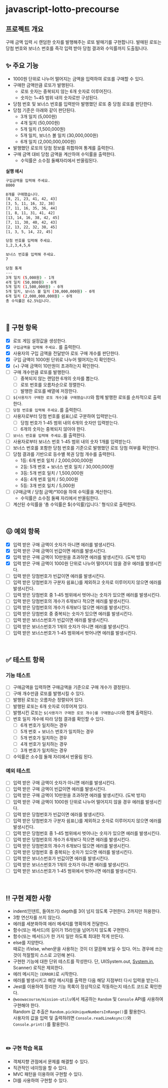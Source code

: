 # javascript-lotto-precourse

## 프로젝트 개요

구매 금액 입력 시 랜덤한 숫자를 발행해주는 로또 발매기를 구현합니다.
발매된 로또는 당첨 번호와 보너스 번호를 즉각 입력 받아 당첨 결과와 수익률까지 도출됩니다.

## ✨ 주요 기능

- 1000원 단위로 나누어 떨어지는 금액을 입력하여 로또를 구매할 수 있다.
- 구매한 금액만큼 로또가 발행된다.
  - 로또 숫자는 중복되지 않는 6개 숫자로 이루어진다.
  - 숫자는 1~45 범위 내의 숫자로만 구성된다.
- 당첨 번호 및 보너스 번호를 입력받아 발행했던 로또 중 당첨 로또를 판단한다.
- 당첨 기준은 아래와 같이 판단된다.
  - 3개 일치 (5,000원)
  - 4개 일치 (50,000원)
  - 5개 일치 (1,500,000원)
  - 5개 일치, 보너스 볼 일치 (30,000,000원)
  - 6개 일치 (2,000,000,000원)
- 발행했던 로또의 당첨 정보를 취합하여 통계를 출력한다.
- 구매 금액 대비 당첨 금액을 계산하여 수익률을 출력한다.
  - 수익률은 소수점 둘째자리에서 반올림된다.

**실행 에시**

```bash
구입금액을 입력해 주세요.
8000

8개를 구매했습니다.
[8, 21, 23, 41, 42, 43]
[3, 5, 11, 16, 32, 38]
[7, 11, 16, 35, 36, 44]
[1, 8, 11, 31, 41, 42]
[13, 14, 16, 38, 42, 45]
[7, 11, 30, 40, 42, 43]
[2, 13, 22, 32, 38, 45]
[1, 3, 5, 14, 22, 45]

당첨 번호를 입력해 주세요.
1,2,3,4,5,6

보너스 번호를 입력해 주세요.
7

당첨 통계
---
3개 일치 (5,000원) - 1개
4개 일치 (50,000원) - 0개
5개 일치 (1,500,000원) - 0개
5개 일치, 보너스 볼 일치 (30,000,000원) - 0개
6개 일치 (2,000,000,000원) - 0개
총 수익률은 62.5%입니다.
```

<br/>

## 🧐 구현 항목

- [x] 로또 게임 설정값을 생성한다.
- [x] `구입금액을 입력해 주세요.` 를 출력한다.
- [x] 사용자의 구입 금액을 전달받아 로또 구매 개수를 판단한다.
- [x] 구입 금액이 1000원 단위로 나누어 떨어지는지 확인한다.
- [x] (+) 구매 금액이 10만원이 초과하는지 확인한다.
- [ ] 구매 개수만큼 로또를 발행한다.
  - [ ] 중복되지 않는 랜덤한 6개의 숫자를 뽑는다.
  - [ ] 로또 번호를 오름차순으로 정렬한다.
  - [ ] 발행한 로또를 배열에 저장한다.
- [ ] `${사용자가 구매한 로또 개수}를 구매했습니다`와 함께 발행한 로또를 순차적으로 출력한다.
- [ ] `당첨 번호를 입력해 주세요.`를 출력한다.
- [ ] 사용자로부터 당첨 번호를 쉼표(,)로 구분하여 입력받는다.
  - [ ] 당첨 번호가 1-45 범위 내의 6개의 숫자만 입력받는다.
  - [ ] 6개의 숫자는 중복되지 않아야 한다.
- [ ] `보너스 번호를 입력해 주세요.`를 출력한다.
- [ ] 사용자로부터 보너스 번호 1-45 범위 내의 숫자 1개를 입력받는다.
- [ ] 보너스 번호를 포함한 당첨 번호를 기준으로 발행했던 로또 당첨 여부를 확인한다.
- [ ] 당첨 결과를 기반으로 등수별 복권 당첨 개수를 출력한다.
  - 1등: 6개 번호 일치 / 2,000,000,000원
  - 2등: 5개 번호 + 보너스 번호 일치 / 30,000,000원
  - 3등: 5개 번호 일치 / 1,500,000원
  - 4등: 4개 번호 일치 / 50,000원
  - 5등: 3개 번호 일치 / 5,000원
- [ ] (구매금액 / 당첨 금액)\*100을 하여 수익률을 계산한다.
  - 수익률은 소수점 둘째 자리에서 반올림한다.
- [ ] 계산된 수익률을 ‘총 수익률은 ${수익률}입니다.’ 형식으로 출력한다.

<br/>

## 😖 예외 항목

- [x] 입력 받은 구매 금액이 숫자가 아니면 에러를 발생시킨다.
- [x] 입력 받은 구매 금액이 빈값이면 에러를 발생시킨다.
- [x] 입력 받은 구매 금액이 10만원을 초과하면 에러를 발생시킨다. (도박 방지)
- [x] 입력 받은 구매 금액이 1000원 단위로 나누어 떨어지지 않을 경우 에러를 발생시킨다.
- [ ] 입력 받은 당첨번호가 빈값이면 에러를 발생시킨다.
- [ ] 입력 받은 당첨번호가 구분자 쉼표(,)를 제외하고 숫자로 이루어지지 않으면 에러를 발생시킨다.
- [ ] 입력 받은 당첨번호 중 1-45 범위에서 벗어나는 숫자가 있으면 에러를 발생시킨다.
- [ ] 입력 받은 당첨번호의 개수가 6개보다 적으면 에러를 발생시킨다.
- [ ] 입력 받은 당첨번호의 개수가 6개보다 많으면 에러를 발생시킨다.
- [ ] 입력 받은 당첨번호 중 중복되는 숫자가 있으면 에러를 발생시킨다.
- [ ] 입력 받은 보너스번호가 빈값이면 에러를 발생시킨다.
- [ ] 입력 받은 보너스번호가 1개의 숫자가 아니면 에러를 발생시킨다.
- [ ] 입력 받은 보너스번호가 1-45 범위에서 벗어나면 에러를 발생시킨다.

<br/>

## ✅ 테스트 항목

### 기능 테스트

- [ ] 구매금액을 입력하면 구매금액을 기준으로 구매 개수가 결정된다.
- [ ] 구매 개수만큼 로또를 발행시킬 수 있다.
- [ ] 발행된 로또는 오름차순 정렬되어 있다.
- [ ] 발행된 로또는 6개 숫자로 이루어져 있다.
- [ ] 발행시킨 로또는 `${사용자가 구매한 로또 개수}를 구매했습니다`와 함께 출력된다.
- [ ] 번호 일치 개수에 따라 당첨 결과를 확인할 수 있다.
  - [ ] 6개 번호가 일치하는 경우
  - [ ] 5개 번호 + 보너스 번호가 일치하는 경우
  - [ ] 5개 번호가 일치하는 경우
  - [ ] 4개 번호가 일치하는 경우
  - [ ] 3개 번호가 일치하는 경우
- [ ] 수익률은 소수점 둘재 자리에서 반올림 된다.

### 예외 테스트

- [ ] 입력 받은 구매 금액이 숫자가 아니면 에러를 발생시킨다.
- [ ] 입력 받은 구매 금액이 빈값이면 에러를 발생시킨다.
- [ ] 입력 받은 구매 금액이 10만원을 초과하면 에러를 발생시킨다. (도박 방지)
- [ ] 입력 받은 구매 금액이 1000원 단위로 나누어 떨어지지 않을 경우 에러를 발생시킨다.
- [ ] 입력 받은 당첨번호가 빈값이면 에러를 발생시킨다.
- [ ] 입력 받은 당첨번호가 구분자 쉼표(,)를 제외하고 숫자로 이루어지지 않으면 에러를 발생시킨다.
- [ ] 입력 받은 당첨번호 중 1-45 범위에서 벗어나는 숫자가 있으면 에러를 발생시킨다.
- [ ] 입력 받은 당첨번호의 개수가 6개보다 적으면 에러를 발생시킨다.
- [ ] 입력 받은 당첨번호의 개수가 6개보다 많으면 에러를 발생시킨다.
- [ ] 입력 받은 당첨번호 중 중복되는 숫자가 있으면 에러를 발생시킨다.
- [ ] 입력 받은 보너스번호가 빈값이면 에러를 발생시킨다.
- [ ] 입력 받은 보너스번호가 1개의 숫자가 아니면 에러를 발생시킨다.
- [ ] 입력 받은 보너스번호가 1-45 범위에서 벗어나면 에러를 발생시킨다.

<br/>

## ‼️ 구현 제한 사항

- indent(인덴트, 들여쓰기) depth를 3이 넘지 않도록 구현한다. 2까지만 허용한다.
- 3항 연산자를 쓰지 않는다.
- 에러를 세분화하여 에러 메세지를 명확하게 전달한다.
- 함수(또는 메서드)의 길이가 15라인을 넘어가지 않도록 구현한다.
- 함수(또는 메서드)가 한 가지 일만 하도록 최대한 작게 만든다.
- else를 지양한다.  
  때로는 if/else, when문을 사용하는 것이 더 깔끔해 보일 수 있다. 어느 경우에 쓰는 것이 적절할지 스스로 고민해 본다.
- 구현한 기능에 대한 단위 테스트를 작성한다. 단, UI(System.out, [System.in](http://system.in/), Scanner) 로직은 제외한다.
- 에러 메시지는 `[ERROR]`로 시작한다.
- 에러를 발생시키고 해당 메시지를 출력한 다음 해당 지점부터 다시 입력을 받는다.
- Jest를 이용하여 정리한 기능 목록이 정상적으로 작동하는지 테스트 코드로 확인한다.
- `@woowacourse/mission-utils`에서 제공하는 `Random` 및 `Console` API를 사용하여 구현해야 한다.  
   Random 값 추출은 `Random.pickUniqueNumbersInRange()`를 활용한다.  
   사용자의 값을 입력 및 출력하려면 `Console.readLineAsync()`와 `Console.print()`를 활용한다.

<br/>

### ✏️ 구현 학습 목표

- 객체지향 관점에서 문제를 해결할 수 있다.
- 직관적인 네이밍을 할 수 있다.
- MVC 패턴을 이용하여 구현할 수 있다.
- DI를 사용하여 구현할 수 있다.
